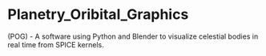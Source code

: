 # Planetry_Oribital_Graphics
(POG) - A software using Python and Blender to visualize celestial bodies in real time from SPICE kernels.
